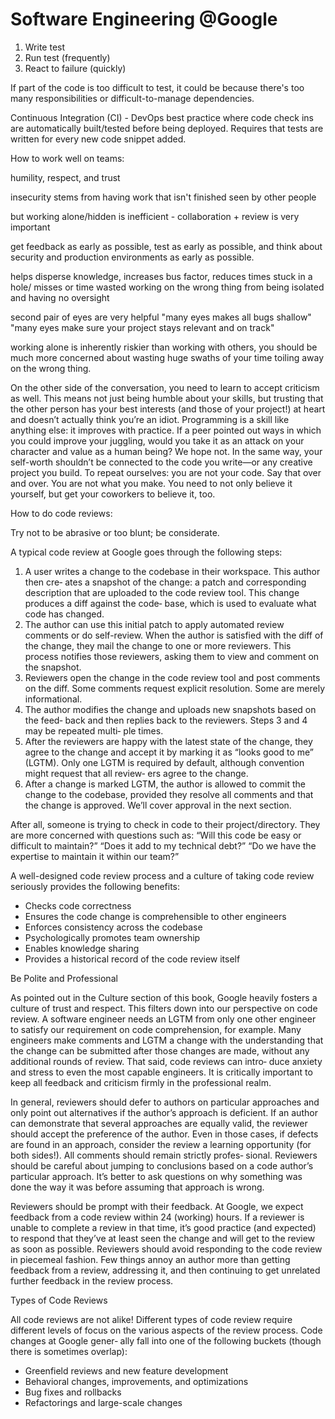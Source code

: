 # Software Engineering @Google

1. Write test
2. Run test (frequently)
3. React to failure (quickly)

If part of the code is too difficult to test, it could be because there's too many responsibilities or difficult-to-manage dependencies.

Continuous Integration (CI) - DevOps best practice where code check ins are automatically built/tested before being deployed. Requires that tests are written for every new code snippet added.



How to work well on teams:

humility, respect, and trust

insecurity stems from having work that isn't finished seen by other people

but working alone/hidden is inefficient - collaboration + review is very important

get feedback as early as possible, test as early as possible, and think about security and production environments as early as possible.

helps disperse knowledge, increases bus factor, reduces times stuck in a hole/ misses or time wasted working on the wrong thing from being isolated and having no oversight&#x20;

second pair of eyes are very helpful "many eyes makes all bugs shallow" "many eyes make sure your project stays relevant and on track"

working alone is inherently riskier than working with others, you should be much more concerned about wasting huge swaths of your time toiling away on the wrong thing.

On the other side of the conversation, you need to learn to accept criticism as well. This means not just being humble about your skills, but trusting that the other person has your best interests (and those of your project!) at heart and doesn’t actually think you’re an idiot. Programming is a skill like anything else: it improves with practice. If a peer pointed out ways in which you could improve your juggling, would you take it as an attack on your character and value as a human being? We hope not. In the same way, your self-worth shouldn’t be connected to the code you write—or any creative project you build. To repeat ourselves: you are not your code. Say that over and over. You are not what you make. You need to not only believe it yourself, but get your coworkers to believe it, too.



How to do code reviews:

Try not to be abrasive or too blunt; be considerate.

A typical code review at Google goes through the following steps:

1. A user writes a change to the codebase in their workspace. This author then cre‐ ates a snapshot of the change: a patch and corresponding description that are uploaded to the code review tool. This change produces a diff against the code‐ base, which is used to evaluate what code has changed.
2. The author can use this initial patch to apply automated review comments or do self-review. When the author is satisfied with the diff of the change, they mail the change to one or more reviewers. This process notifies those reviewers, asking them to view and comment on the snapshot.
3. Reviewers open the change in the code review tool and post comments on the diff. Some comments request explicit resolution. Some are merely informational.
4. The author modifies the change and uploads new snapshots based on the feed‐ back and then replies back to the reviewers. Steps 3 and 4 may be repeated multi‐ ple times.
5. After the reviewers are happy with the latest state of the change, they agree to the change and accept it by marking it as “looks good to me” (LGTM). Only one LGTM is required by default, although convention might request that all review‐ ers agree to the change.
6. After a change is marked LGTM, the author is allowed to commit the change to the codebase, provided they resolve all comments and that the change is approved. We’ll cover approval in the next section.

After all, someone is trying to check in code to their project/directory. They are more concerned with questions such as: “Will this code be easy or difficult to maintain?” “Does it add to my technical debt?” “Do we have the expertise to maintain it within our team?”





A well-designed code review process and a culture of taking code review seriously provides the following benefits:

* Checks code correctness
* Ensures the code change is comprehensible to other engineers
* Enforces consistency across the codebase
* Psychologically promotes team ownership
* Enables knowledge sharing
* Provides a historical record of the code review itself

Be Polite and Professional

As pointed out in the Culture section of this book, Google heavily fosters a culture of trust and respect. This filters down into our perspective on code review. A software engineer needs an LGTM from only one other engineer to satisfy our requirement on code comprehension, for example. Many engineers make comments and LGTM a change with the understanding that the change can be submitted after those changes are made, without any additional rounds of review. That said, code reviews can intro‐ duce anxiety and stress to even the most capable engineers. It is critically important to keep all feedback and criticism firmly in the professional realm.

In general, reviewers should defer to authors on particular approaches and only point out alternatives if the author’s approach is deficient. If an author can demonstrate that several approaches are equally valid, the reviewer should accept the preference of the author. Even in those cases, if defects are found in an approach, consider the review a learning opportunity (for both sides!). All comments should remain strictly profes‐ sional. Reviewers should be careful about jumping to conclusions based on a code author’s particular approach. It’s better to ask questions on why something was done the way it was before assuming that approach is wrong.

Reviewers should be prompt with their feedback. At Google, we expect feedback from a code review within 24 (working) hours. If a reviewer is unable to complete a review in that time, it’s good practice (and expected) to respond that they’ve at least seen the change and will get to the review as soon as possible. Reviewers should avoid responding to the code review in piecemeal fashion. Few things annoy an author more than getting feedback from a review, addressing it, and then continuing to get unrelated further feedback in the review process.



Types of Code Reviews

All code reviews are not alike! Different types of code review require different levels of focus on the various aspects of the review process. Code changes at Google gener‐ ally fall into one of the following buckets (though there is sometimes overlap):

* Greenfield reviews and new feature development
* Behavioral changes, improvements, and optimizations
* Bug fixes and rollbacks
* Refactorings and large-scale changes

